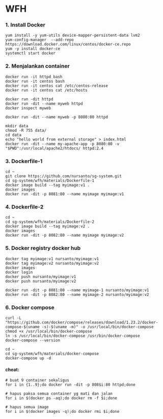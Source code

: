 # WFH

### 1. Install Docker
	yum install -y yum-utils device-mapper-persistent-data lvm2 
	yum-config-manager  --add-repo https://download.docker.com/linux/centos/docker-ce.repo 
	yum -y install docker-ce
	systemctl start docker

### 2. Menjalankan container
	docker run -it httpd bash
	docker run -it centos bash
	docker run -it centos cat /etc/centos-release
	docker run -it centos cat /etc/hosts

	docker run -dit httpd
	docker run -dit --name myweb httpd
	docker inspect myweb

	docker run -dit --name myweb -p 8080:80 httpd

	mkdir data
	chmod -R 755 data/
	cd data
	echo "hello world from external storage" > index.html
	docker run -dit --name my-apache-app -p 8080:80 -v "$PWD":/usr/local/apache2/htdocs/ httpd:2.4

### 3. Dockerfile-1
	cd ~
	git clone https://github.com/nursanto/sg-system.git
	cd sg-system/wfh/materials/Dockerfile-1
	docker image build --tag myimage:v1 .
	docker images
	docker run -dit -p 8081:80 --name myimage myimage:v1

### 4. Dockerfile-2
	cd ~
	cd sg-system/wfh/materials/Dockerfile-2
	docker image build --tag myimage:v2 .
	docker images
	docker run -dit -p 8082:80 --name myimage myimage:v2

### 5. Docker registry docker hub
	docker tag myimage:v1 nursanto/myimage:v1
	docker tag myimage:v2 nursanto/myimage:v2
	docker images
	docker login
	docker push nursanto/myimage:v1
	docker push nursanto/myimage:v2

	docker run -dit -p 8081:80 --name myimage-1 nursanto/myimage:v1
	docker run -dit -p 8082:80 --name myimage-2 nursanto/myimage:v2

### 6. Docker compose
	curl -L "https://github.com/docker/compose/releases/download/1.23.2/docker-compose-$(uname -s)-$(uname -m)" -o /usr/local/bin/docker-compose 
	chmod +x /usr/local/bin/docker-compose 
	ln -s /usr/local/bin/docker-compose /usr/bin/docker-compose 
	docker-compose --version 

	cd ~
	cd sg-system/wfh/materials/docker-compose
	docker-compose up -d



#### cheat:
	# buat 9 container sekaligus
	for i in {1..9};do docker run -dit -p 808$i:80 httpd;done

	# hapus paksa semua container yg mati dan jalan
	for i in $(docker ps -aq);do docker rm -f $i;done

	# hapus semua image
	for i in $(docker images -q);do docker rmi $i;done	